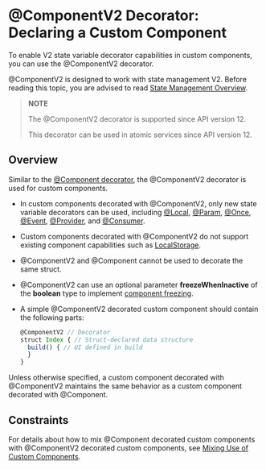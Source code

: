 # \@ComponentV2 Decorator: Declaring a Custom Component

To enable V2 state variable decorator capabilities in custom components, you can use the @ComponentV2 decorator.

\@ComponentV2 is designed to work with state management V2. Before reading this topic, you are advised to read [State Management Overview](./arkts-state-management-overview.md).

>**NOTE**
>
> The \@ComponentV2 decorator is supported since API version 12.
>
> This decorator can be used in atomic services since API version 12.


## Overview

Similar to the [\@Component decorator](arkts-create-custom-components.md#component), the @ComponentV2 decorator is used for custom components.

- In custom components decorated with \@ComponentV2, only new state variable decorators can be used, including [\@Local](arkts-new-local.md), [\@Param](arkts-new-param.md), [\@Once](arkts-new-once.md), [\@Event](arkts-new-event.md), [\@Provider](arkts-new-Provider-and-Consumer.md), and [\@Consumer](arkts-new-Provider-and-Consumer.md).
- Custom components decorated with \@ComponentV2 do not support existing component capabilities such as [LocalStorage](arkts-localstorage.md).
- \@ComponentV2 and \@Component cannot be used to decorate the same struct.
- \@ComponentV2 can use an optional parameter **freezeWhenInactive** of the **boolean** type to implement [component freezing](arkts-custom-components-freezeV2.md).

- A simple \@ComponentV2 decorated custom component should contain the following parts:

    ```ts
    @ComponentV2 // Decorator
    struct Index { // Struct-declared data structure
      build() { // UI defined in build
      }
    }
    ```

Unless otherwise specified, a custom component decorated with \@ComponentV2 maintains the same behavior as a custom component decorated with \@Component.

## Constraints

For details about how to mix \@Component decorated custom components with \@ComponentV2 decorated custom components, see [Mixing Use of Custom Components](./arkts-custom-component-mixed-scenarios.md).
